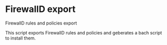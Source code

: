 # FirewallD export

FirewallD rules and policies export  

This script exports FirewallD rules and policies and geberates a bach script to
install them.
